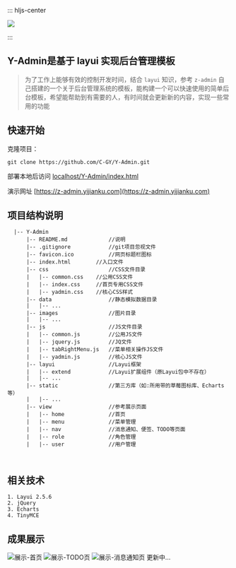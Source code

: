 ::: hljs-center

![](http://pic.yijianku.com/Foc7vtEhdiEeZQNrgXkoTf8m18p2)

:::

## Y-Admin是基于 layui 实现后台管理模板

> 为了工作上能够有效的控制开发时间，结合 `layui` 知识，参考 `z-admin` 自己搭建的一个关于后台管理系统的模板，能构建一个可以快速使用的简单后台模板，希望能帮助到有需要的人，有时间就会更新新的内容，实现一些常用的功能


## 快速开始
克隆项目：
```
git clone https://github.com/C-GY/Y-Admin.git
```
部署本地后访问 [localhost/Y-Admin/index.html](localhost/Y-Admin/index.html)

演示网址
[https://z-admin.yijianku.com](https://z-admin.yijianku.com)

## 项目结构说明
```
  |-- Y-Admin
      |-- README.md             //说明
      |-- .gitignore            //git项目忽视文件
      |-- favicon.ico       	//网页标题栏图标
      |-- index.html   		//入口文件
      |-- css                   //CSS文件目录
      |   |-- common.css	//公用CSS文件
      |   |-- index.css		//首页专用CSS文件
      |   |-- yadmin.css	//核心CSS样式
      |-- data                  //静态模拟数据目录
      |   |-- ...
      |-- images                //图片目录
      |   |-- ...
      |-- js                    //JS文件目录
      |   |-- common.js         //公用JS文件
      |   |-- jquery.js         //JQ文件
      |   |-- tabRightMenu.js   //菜单相关操作JS文件
      |   |-- yadmin.js         //核心JS文件
      |-- layui                 //Layui框架
      |   |-- extend            //Layui扩展组件（原Layui包中不存在）
      |   |-- ...
      |-- static                //第三方库（如:所用带的草莓图标库、Echarts等）
      |   |-- ...
      |-- view                  //参考展示页面
      |   |-- home              //首页
      |   |-- menu              //菜单管理
      |   |-- nav               //消息通知、便签、TODO等页面
      |   |-- role              //角色管理
      |   |-- user              //用户管理

    
```
## 相关技术
	1. Layui 2.5.6
	2. jQuery
	3. Echarts
	4. TinyMCE

		
## 成果展示
![展示-首页](http://pic.yijianku.com/FiGRpV03kG7_A0mcsWrsuzceBhZO)
![展示-TODO页](http://pic.yijianku.com/Fhak3pQ0N8Yor7hU--bhSzBL1Jae)
![展示-消息通知页](http://pic.yijianku.com/FvudRwUF_jTsPXJ4LQGXkPaWGOGh)
更新中...
